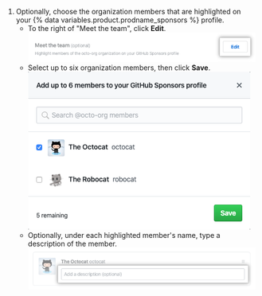 1. Optionally, choose the organization members that are highlighted on your {% data variables.product.prodname_sponsors %} profile.
    - To the right of "Meet the team", click **Edit**.  
      ![Edit organization members to profile button](/assets/images/help/sponsors/edit-org-members-profile-button.png)
    - Select up to six organization members, then click **Save**. ![Select highlighted organization members](/assets/images/help/sponsors/select-highlighted-org-members.png)
    - Optionally, under each highlighted member's name, type a description of the member. ![Description for highlighted organization members](/assets/images/help/sponsors/description-highlighted-org-members.png)

